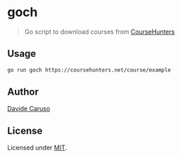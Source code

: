 # goch
> Go script to download courses from [CourseHunters](https://coursehunters.net)

## Usage
```bash
go run goch https://coursehunters.net/course/example
```

## Author
[Davide Caruso](https://davidecaruso.github.io)

## License
Licensed under [MIT](LICENSE).